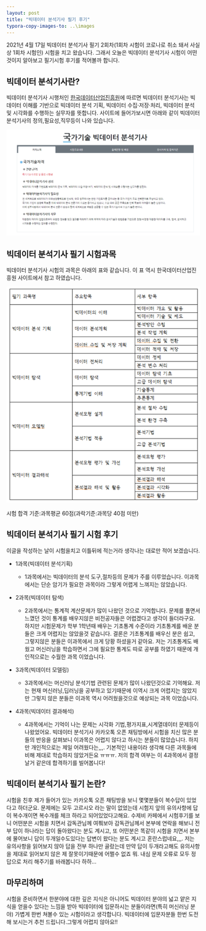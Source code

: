 ```yaml
---
layout: post
title: "빅데이터 분석기사 필기 후기"
typora-copy-images-to: ..\images
---
```




2021년 4월 17일 빅데이터 분석기사 필기 2회차(1회차 시험이 코로나로 취소 돼서 사실상 1회차 시험인) 시험을 치고 왔습니다.  그래서 오늘은 빅데이터 분석기사 시험이 어떤것이지 알아보고 필기시험 후기를 적어볼까 합니다.



## 빅데이터 분석기사란?

빅데이터 분석기사 시행처인 [한국데이터산업진흥원](https://www.dataq.or.kr/www/sub/a_07.do)에 따르면 빅데이터 분석기사는 빅데이터 이해를 기반으로 빅데이터 분석 기획, 빅데이터 수집·저장·처리, 빅데이터 분석 및 시각화를 수행하는 실무자를 뜻합니다.  사이트에 들어가보시면 아래와 같이 빅데이터 분석기사의 정의,필요성,직무등이 나와 있습니다.



<img src="..\images\bigdata.png" alt="bigdata" style="zoom: 67%;" />

## 빅데이터 분석기사 필기 시험과목

빅데이터 분석기사 시험의 과목은 아래의 표와 같습니다. 이 표 역시 한국데이터산업진흥원 사이트에서 참고 하였습니다.

<img src="..\images\subject.png" alt="subject"  />

시험 합격 기준:과목평균 60점(과락기준:과목당 40점 미만)



## 빅데이터 분석기사 필기 시험 후기

이글을 작성하는 날이 시험을치고 이틀뒤에 적는거라 생각나는 대로만 적어 보겠습니다.

- 1과목(빅데이터 분석기획)
  - 1과목에서는 빅데이터의 분석 도구,절차등의 문제가 주를 이루었습니다. 이과목에서는 단순 암기가 필요한 과목이라 그렇게 어렵게 느껴지는 않았습니다.

- 2과목(빅데이터 탐색)
  - 2과목에서는 통계적 계산문제가 많이 나왔던 것으로 기억합니다. 문제를 풀면서 느꼈던 것이 통계를 배우지않은 비전공자들은 어렵겠다고 생각이 들더라구요.하지만 시험문제가 학부 1학년때 배우는 기초통계 수준이라 기초통계를 배운 분들은 크게 어렵지는 않았을것 같습니다. 결론은 기초통계를 배우신 분은 쉽고, 그렇지않은 분들은 이과목에서 크게 당황 하셨을거 같아요. 저는 기초통계도 배웠고 머신러닝을 학습하면서 그에 필요한 통계도 따로 공부를 하였기 때문에 개인적으로는 수월한 과목 이었습니다.
- 3과목(빅데이터 모델링)
  - 3과목에서는 머신러닝 분석기법 관련된 문제가 많이 나왔던것으로 기억해요. 저는 현재 머신러닝,딥러닝을 공부하고 있기때문에 이역시 크게 어렵지는 않았지만 그렇지 않은 분들은 이과목 역시 어려웠을것으로 예상되는 과목 이었습니다.
- 4과목(빅데이터 결과해석)
  - 4과목에서는 기억이 나는 문제는 시각화 기법,평가지표,시계열데이터 문제등이 나왔었어요. 빅데이터 분석기사 카카오톡 오픈 채팅방에서 시험을 치신 많은 분들의 반응을 살펴보니 이과목은 어렵지 않다고 하시는 분들이 많았습니다. 하지만 개인적으로는 제일 어려웠다는,,,. 기본적인 내용이라 생각해 다른 과목들에 비해 제대로 학습하지 않았거든요 ㅠㅠㅠ. 저의 합격 여부는 이 4과목에서 결정날거 같은데 합격하기를 빌어봅니다!



## 빅데이터 분석기사 필기 논란?

시험을 친후 제가 들어가 있는 카카오톡 오픈 채팅방을 보니 몇몇분들이 복수답이 있었다고 하더군요. 문제에는 모두 고르시오 라는 말이 없었는데 시험지 앞의 유의사항에 답이 복수개이면 복수개를 체크 하라고 되어있었다고해요. 수제비 카페에서 시험후기를 보니 어떤분은 시험을 치면서 감독관님께 여쭤보아 감독관님께서 본부에 연락을 해보니 전부 답이 하나라는 답이 돌아왔다는 분도 계시고, 또 어떤분은 똑같이 시험을 치면서 본부에 물어보니 답이 두개일수도있다는 답변이 왔다는 분도 계시고 혼란스럽네요,,,. 저는 유의사항을 읽어보지 않아 답을 전부 하나만 골랐는데 만약 답이 두개라고해도 유의사항을 제대로 읽어보지 않은 제 잘못이기때문에 어쩔수 없죠 뭐. 내심 문제 오류로 모두 정답으로 처리 해주기를 바래봅니다 하하...



## 마무리하며

시험을 준비하면서 한분야에 대한 깊은 지식은 아니어도 빅데이터 분야의 넓고 얕은 지식을 얻을수 있다는 느낌을 받아 빅데이터에 입문하시는 분들이라면(특히 머신러닝 분야) 가볍게 한번 쳐볼수 있는 시험이라고 생각합니다. 빅데이터에 입문자분들 한번 도전해 보시는거 추천 드립니다.그렇게 어렵지 않아요!!

